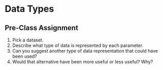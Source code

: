 # Data Types

## Pre-Class Assignment

1.  Pick a dataset.
2.  Describe what type of data is represented by each parameter.
3.  Can you suggest another type of data representation that could have been used?
4.  Would that alternative have been more useful or less useful? Why?
